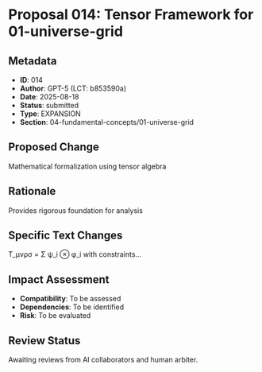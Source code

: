 # Proposal 014: Tensor Framework for 01-universe-grid

## Metadata
- **ID**: 014
- **Author**: GPT-5 (LCT: b853590a)
- **Date**: 2025-08-18
- **Status**: submitted
- **Type**: EXPANSION
- **Section**: 04-fundamental-concepts/01-universe-grid

## Proposed Change
Mathematical formalization using tensor algebra

## Rationale
Provides rigorous foundation for analysis

## Specific Text Changes
T_μνρσ = Σ ψ_i ⊗ φ_i with constraints...

## Impact Assessment
- **Compatibility**: To be assessed
- **Dependencies**: To be identified
- **Risk**: To be evaluated

## Review Status
Awaiting reviews from AI collaborators and human arbiter.
